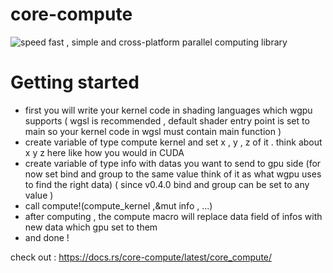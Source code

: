 # core-compute
<img src="https://img.shields.io/static/v1?label=speed&message=fast&color=success" alt="speed" />
fast , simple and cross-platform parallel computing library

# Getting started
- first you will write your kernel code in shading languages which wgpu supports ( wgsl is recommended , default shader entry point is set to main so your kernel code in wgsl must contain main function )
- create variable of type compute kernel and set x , y , z of it . think about x y z here like how you would in CUDA
- create variable of type info with datas you want to send to gpu side (for now set bind and group to the same value think of it as what wgpu uses to find the right data) ( since v0.4.0 bind and group can be set to any value )
- call compute!(compute_kernel ,&mut info , ...)
- after computing , the compute macro will replace data field of infos with new data which gpu set to them
- and done !

check out : 
https://docs.rs/core-compute/latest/core_compute/
